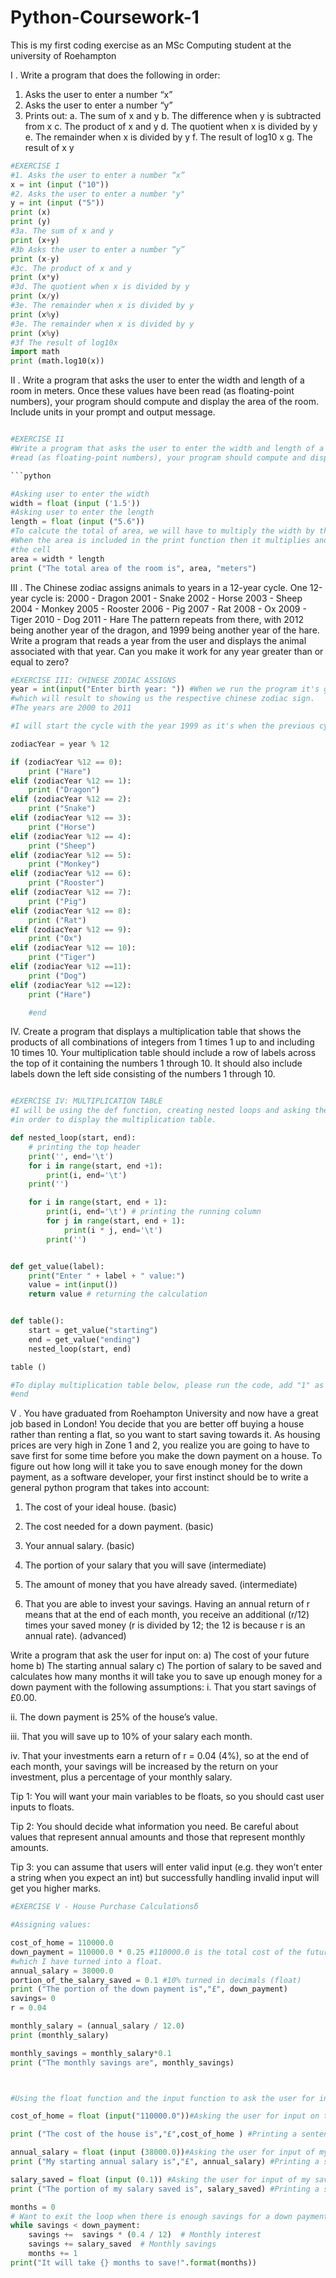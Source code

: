 # Python-Coursework-1
This is my first coding exercise as an MSc Computing student at the university of Roehampton

I . Write a program that does the following in order:
1) Asks the user to enter a number “x”
2) Asks the user to enter a number “y”
3) Prints out:
a. The sum of x and y
b. The difference when y is subtracted from x
c. The product of x and y
d. The quotient when x is divided by y
e. The remainder when x is divided by y
f. The result of log10 x
g. The result of x y

```python
#EXERCISE I
#1. Asks the user to enter a number “x” 
x = int (input ("10"))
#2. Asks the user to enter a number "y"
y = int (input ("5"))
print (x)
print (y)
#3a. The sum of x and y
print (x+y)
#3b Asks the user to enter a number “y” 
print (x-y)
#3c. The product of x and y 
print (x*y)
#3d. The quotient when x is divided by y
print (x/y)
#3e. The remainder when x is divided by y
print (x%y)
#3e. The remainder when x is divided by y
print (x%y)
#3f The result of log10x
import math 
print (math.log10(x))
```
II . Write a program that asks the user to enter the width and length of a room in meters. Once these values have been
read (as floating-point numbers), your program should compute and display the area of the room. Include units in your
prompt and output message.
```python

#EXERCISE II
#Write a program that asks the user to enter the width and length of a room in meters. Once these values have been
#read (as floating-point numbers), your program should compute and display the area of the room.

```python

#Asking user to enter the width
width = float (input ('1.5'))
#Asking user to enter the length
length = float (input ("5.6"))
#To calcute the total of area, we will have to multiply the width by the length
#When the area is included in the print function then it multiplies and it's inlcuded in the result when we run 
#the cell 
area = width * length
print ("The total area of the room is", area, "meters")
```
III . The Chinese zodiac assigns animals to years in a 12-year cycle. One 12-year cycle is:
2000 - Dragon
2001 - Snake
2002 - Horse
2003 - Sheep
2004 - Monkey
2005 - Rooster
2006 - Pig
2007 - Rat
2008 - Ox
2009 - Tiger
2010 - Dog
2011 - Hare
The pattern repeats from there, with 2012 being another year of the dragon, and 1999 being another year of the hare.
Write a program that reads a year from the user and displays the animal associated with that year. Can you make it
work for any year greater than or equal to zero?

```python
#EXERCISE III: CHINESE ZODIAC ASSIGNS 
year = int(input("Enter birth year: ")) #When we run the program it's going ask to enter the number of the year
#which will result to showing us the respective chinese zodiac sign. 
#The years are 2000 to 2011

#I will start the cycle with the year 1999 as it's when the previous cycle ended. 

zodiacYear = year % 12

if (zodiacYear %12 == 0): 
    print ("Hare")
elif (zodiacYear %12 == 1): 
    print ("Dragon")
elif (zodiacYear %12 == 2): 
    print ("Snake")
elif (zodiacYear %12 == 3):
    print ("Horse")
elif (zodiacYear %12 == 4):
    print ("Sheep")
elif (zodiacYear %12 == 5):
    print ("Monkey")
elif (zodiacYear %12 == 6): 
    print ("Rooster")
elif (zodiacYear %12 == 7): 
    print ("Pig")
elif (zodiacYear %12 == 8):
    print ("Rat")
elif (zodiacYear %12 == 9):
    print ("Ox")
elif (zodiacYear %12 == 10):
    print ("Tiger")
elif (zodiacYear %12 ==11):
    print ("Dog")
elif (zodiacYear %12 ==12):
    print ("Hare")

    #end
```
IV. Create a program that displays a multiplication table that shows the products of all combinations of integers from 1
times 1 up to and including 10 times 10. Your multiplication table should include a row of labels across the top of it
containing the numbers 1 through 10. It should also include labels down the left side consisting of the numbers 1
through 10.

```python

#EXERCISE IV: MULTIPLICATION TABLE
#I will be using the def function, creating nested loops and asking the user to add a value and return it 
#in order to display the multiplication table. 

def nested_loop(start, end):
    # printing the top header
    print('', end='\t')
    for i in range(start, end +1):
        print(i, end='\t')
    print('')

    for i in range(start, end + 1):
        print(i, end='\t') # printing the running column 
        for j in range(start, end + 1):
            print(i * j, end='\t')
        print('')


def get_value(label):
    print("Enter " + label + " value:")
    value = int(input())
    return value # returning the calculation 


def table():
    start = get_value("starting")
    end = get_value("ending")
    nested_loop(start, end)

table ()

#To diplay multiplication table below, please run the code, add "1" as starting value and "10" as the ending value
#end
```
V . You have graduated from Roehampton University and now have a great job based in London! You decide that you
are better off buying a house rather than renting a flat, so you want to start saving towards it. As housing prices are
very high in Zone 1 and 2, you realize you are going to have to save first for some time before you make the down
payment on a house. To figure out how long will it take you to save enough money for the down payment, as a software
developer, your first instinct should be to write a general python program that takes into account:

1. The cost of your ideal house. (basic)

2. The cost needed for a down payment. (basic)

3. Your annual salary. (basic)

4. The portion of your salary that you will save (intermediate)

5. The amount of money that you have already saved. (intermediate)

6. That you are able to invest your savings. Having an annual return of r means that at the end of each month, you
receive an additional (r/12) times your saved money (r is divided by 12; the 12 is because r is an annual rate).
(advanced)

Write a program that ask the user for input on:
a) The cost of your future home
b) The starting annual salary
c) The portion of salary to be saved
and calculates how many months it will take you to save up enough money for a down payment with the following
assumptions:
i. That you start savings of £0.00.

ii. The down payment is 25% of the house’s value.

iii. That you will save up to 10% of your salary each month.

iv. That your investments earn a return of r = 0.04 (4%), so at the end of each month, your savings will be increased
by the return on your investment, plus a percentage of your monthly salary.

Tip 1: You will want your main variables to be floats, so you should cast user inputs to floats.

Tip 2: You should decide what information you need. Be careful about values that represent annual amounts and those
that represent monthly amounts.

Tip 3: you can assume that users will enter valid input (e.g. they won’t enter a string when you expect an int) but
successfully handling invalid input will get you higher marks.
```python
#EXERCISE V - House Purchase Calculationsδ 

#Assigning values:

cost_of_home = 110000.0
down_payment = 110000.0 * 0.25 #110000.0 is the total cost of the future home times 25% (0.25)
#which I have turned into a float. 
annual_salary = 38000.0
portion_of_the_salary_saved = 0.1 #10% turned in decimals (float)
print ("The portion of the down payment is","£", down_payment)
savings= 0 
r = 0.04 

monthly_salary = (annual_salary / 12.0)
print (monthly_salary)

monthly_savings = monthly_salary*0.1 
print ("The monthly savings are", monthly_savings)



#Using the float function and the input function to ask the user for input of the following: 

cost_of_home = float (input("110000.0"))#Asking the user for input on the cost of my future home 

print ("The cost of the house is","£",cost_of_home ) #Printing a sentence that states the cost of the house

annual_salary = float (input (38000.0))#Asking the user for input of my starting annual salary. 
print ("My starting annual salary is","£", annual_salary) #Printing a sentence that states my annual salary. 

salary_saved = float (input (0.1)) #Asking the user for input of my saved salary 
print ("The portion of my salary saved is", salary_saved) #Printing a sentence that states my annual salary.

months = 0
# Want to exit the loop when there is enough savings for a down payment
while savings < down_payment:
    savings +=  savings * (0.4 / 12)  # Monthly interest
    savings += salary_saved  # Monthly savings
    months += 1
print("It will take {} months to save!".format(months))
```






